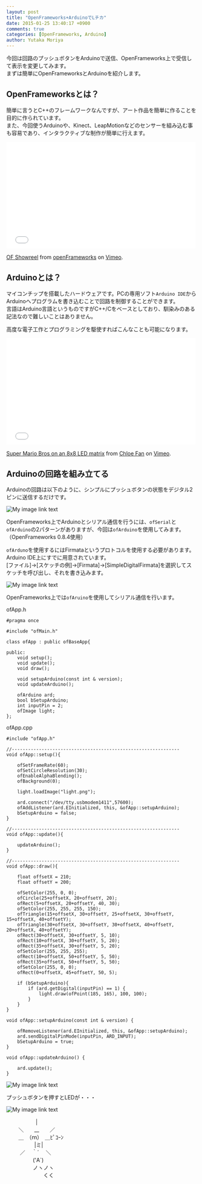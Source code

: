 ```yaml
---
layout: post
title: "OpenFrameworks+ArduinoでLチカ"
date: 2015-01-25 13:40:17 +0900
comments: true
categories: [OpenFrameworks, Arduino]
author: Yutaka Moriya
---
```

今回は回路のプッシュボタンをArduinoで送信、OpenFrameworks上で受信して表示を変更してみます。  
まずは簡単にOpenFrameworksとArduinoを紹介します。

## OpenFrameworksとは？
簡単に言うとC++のフレームワークなんですが、アート作品を簡単に作ることを目的に作られています。  
また、今回使うArduinoや、Kinect、LeapMotionなどのセンサーを組み込む事も容易であり、インタラクティブな制作が簡単に行えます。
<iframe src="//player.vimeo.com/video/74124094" width="500" height="281" frameborder="0" webkitallowfullscreen mozallowfullscreen allowfullscreen></iframe> <p><a href="http://vimeo.com/74124094">OF Showreel</a> from <a href="http://vimeo.com/of">openFrameworks</a> on <a href="https://vimeo.com">Vimeo</a>.</p>

## Arduinoとは？
マイコンチップを搭載したハードウェアです。PCの専用ソフト`Arduino IDE`からArduinoへプログラムを書き込むことで回路を制御することができます。  
言語はArduino言語というものですがC++/Cをベースとしており、馴染みのある記法なので難しいことはありません。  

高度な電子工作とプログラミングを駆使すればこんなことも可能になります。
<iframe src="//player.vimeo.com/video/9928343" width="500" height="281" frameborder="0" webkitallowfullscreen mozallowfullscreen allowfullscreen></iframe> <p><a href="http://vimeo.com/9928343">Super Mario Bros on an 8x8 LED matrix</a> from <a href="http://vimeo.com/chloester">Chloe Fan</a> on <a href="https://vimeo.com">Vimeo</a>.</p> 

## Arduinoの回路を組み立てる

Arduinoの回路は以下のように、シンプルにプッシュボタンの状態をデジタル2ピンに送信するだけです。

![My image link text](/images/post/openframeworks-arduino-ltika/breadboard.jpg)

OpenFrameworks上でArduinoとシリアル通信を行うには、`ofSerial`と`ofArduino`の2パターンがありますが、今回は`ofArduino`を使用してみます。
（OpenFrameworks 0.8.4使用）

`ofArduno`を使用するにはFirmataというプロトコルを使用する必要があります。Arduino IDE上にすでに用意されています。  
[ファイル]->[スケッチの例]->[Firmata]->[SimpleDigitalFirmata]を選択してスケッチを呼び出し、それを書き込みます。

![My image link text](/images/post/openframeworks-arduino-ltika/arduino-firmata.jpg)

OpenFrameworks上では`ofAruino`を使用してシリアル通信を行います。

ofApp.h
```
#pragma once

#include "ofMain.h"

class ofApp : public ofBaseApp{

public:
    void setup();
    void update();
    void draw();
    
    void setupArduino(const int & version);
    void updateArduino();
    
    ofArduino ard;
    bool bSetupArduino;
    int inputPin = 2;
    ofImage light;
};

```
ofApp.cpp
```
#include "ofApp.h"

//--------------------------------------------------------------
void ofApp::setup(){
    
    ofSetFrameRate(60);
    ofSetCircleResolution(30);
    ofEnableAlphaBlending();
    ofBackground(0);
    
    light.loadImage("light.png");
    
    ard.connect("/dev/tty.usbmodem1411",57600);
    ofAddListener(ard.EInitialized, this, &ofApp::setupArduino);
    bSetupArduino = false;
}

//--------------------------------------------------------------
void ofApp::update(){
    
    updateArduino();
}

//--------------------------------------------------------------
void ofApp::draw(){
    
    float offsetX = 210;
    float offsetY = 200;
    
    ofSetColor(255, 0, 0);
    ofCircle(25+offsetX, 20+offsetY, 20);
    ofRect(5+offsetX, 20+offsetY, 40, 30);
    ofSetColor(255, 255, 255, 150);
    ofTriangle(15+offsetX, 30+offsetY, 25+offsetX, 30+offsetY, 15+offsetX, 40+offsetY);
    ofTriangle(30+offsetX, 30+offsetY, 30+offsetX, 40+offsetY, 20+offsetX, 40+offsetY);
    ofRect(30+offsetX, 30+offsetY, 5, 10);
    ofRect(10+offsetX, 30+offsetY, 5, 20);
    ofRect(35+offsetX, 30+offsetY, 5, 20);
    ofSetColor(255, 255, 255);
    ofRect(10+offsetX, 50+offsetY, 5, 50);
    ofRect(35+offsetX, 50+offsetY, 5, 50);
    ofSetColor(255, 0, 0);
    ofRect(0+offsetX, 45+offsetY, 50, 5);
    
    if (bSetupArduino){
        if (ard.getDigital(inputPin) == 1) {
            light.draw(ofPoint(185, 165), 100, 100);
        }
    }
}

void ofApp::setupArduino(const int & version) {
    
    ofRemoveListener(ard.EInitialized, this, &ofApp::setupArduino);
    ard.sendDigitalPinMode(inputPin, ARD_INPUT);
    bSetupArduino = true;
}

void ofApp::updateArduino() {
    
    ard.update();
}

```

![My image link text](/images/post/openframeworks-arduino-ltika/led-off.png)

プッシュボタンを押すとLEDが・・・

![My image link text](/images/post/openframeworks-arduino-ltika/led-on.png)

　 　　　　 |  
　 　＼　　__　　／  
　 　＿　（ｍ）　＿ﾋﾟｺｰﾝ  
　 　　　　|ミ|  
　 　 ／ 　｀´　 ＼  
　　　　　('A`)  
　　　　　ノヽノヽ  
　　　　　　　くく  

